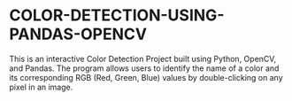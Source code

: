 # COLOR-DETECTION-USING-PANDAS-OPENCV
This is an interactive Color Detection Project built using Python, OpenCV, and Pandas. The program allows users to identify the name of a color and its corresponding RGB (Red, Green, Blue) values by double-clicking on any pixel in an image.
